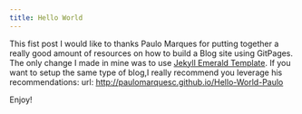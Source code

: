 ```yaml
---
title: Hello World
---
```

This fist post I would like to thanks Paulo Marques for putting together a really good amount of resources on how to build a Blog site using GitPages. The only change I made in mine was to use [Jekyll Emerald Template](http://www.jacoporabolini.com/emerald/). If you want to setup the same type of blog,I really recommend you leverage his recommendations: url: <http://paulomarquesc.github.io/Hello-World-Paulo>

Enjoy!
